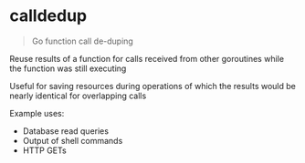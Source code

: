 # calldedup

> Go function call de-duping

Reuse results of a function for calls received from other goroutines while the
function was still executing

Useful for saving resources during operations of which the results would be
nearly identical for overlapping calls

Example uses:

* Database read queries
* Output of shell commands
* HTTP GETs
